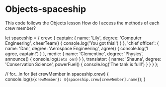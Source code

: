 # Objects-spaceship
This code follows the Objects lesson
How do I access the methods of each crew member?

let spaceship = {
  crew: {
    captain: { 
      name: 'Lily', 
      degree: 'Computer Engineering', 
      cheerTeam() { console.log('You got this!') } 
    },
    'chief officer': { 
      name: 'Dan', 
      degree: 'Aerospace Engineering', 
      agree() { console.log('I agree, captain!') } 
    },
    medic: { 
      name: 'Clementine', 
      degree: 'Physics', 
      announce() { console.log(`Jets on!`) } },
    translator: {
      name: 'Shauna', 
      degree: 'Conservation Science', 
      powerFuel() { console.log('The tank is full!') } 
    }
  }
}; 
 
// for...in
for (let crewMember in spaceship.crew) {
  console.log(`${crewMember}: ${spaceship.crew[crewMember].name}`);
}
